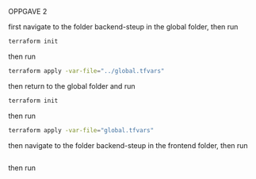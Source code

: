 OPPGAVE 2


first navigate to the folder backend-steup in the global folder, then run 

```bash
terraform init
```

then run 

```bash
terraform apply -var-file="../global.tfvars"
```

then return to the global folder and run 

```bash
terraform init
```

then run 

```bash
terraform apply -var-file="global.tfvars"
```

then navigate to the folder backend-steup in the frontend folder, then run 

```bash
```

then run 

```bash